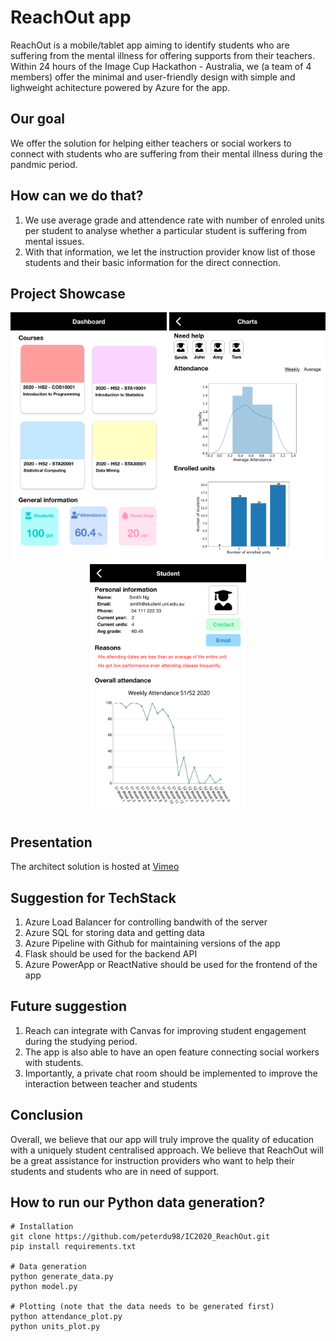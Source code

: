 # ReachOut app

ReachOut is a mobile/tablet app aiming to identify students who are suffering from the mental illness for offering supports from their teachers. Within 24 hours of the Image Cup Hackathon - Australia, we (a team of 4 members) offer the minimal and user-friendly design with simple and lighweight achitecture powered by Azure for the app.

## Our goal

We offer the solution for helping either teachers or social workers to connect with students who are suffering from their mental illness during the pandmic period.

## How can we do that?

1. We use average grade and attendence rate with number of enroled units per student to analyse whether a particular student is suffering from mental issues.
2. With that information, we let the instruction provider know list of those students and their basic information for the direct connection. 

## Project Showcase

<p float="left" align="center">
  <img src="https://github.com/peterdu98/IC2020_ReachOut/blob/main/screenshots/Dashboard.png" width="250" />
  <img src="https://github.com/peterdu98/IC2020_ReachOut/blob/main/screenshots/Students.png" width="250" />
  <img src="https://github.com/peterdu98/IC2020_ReachOut/blob/main/screenshots/Student.png" width="250" />
</p>

## Presentation

The architect solution is hosted at [Vimeo](https://vimeo.com/490302037)


## Suggestion for TechStack

1. Azure Load Balancer for controlling bandwith of the server
2. Azure SQL for storing data and getting data
3. Azure Pipeline with Github for maintaining versions of the app
4. Flask should be used for the backend API
5. Azure PowerApp or ReactNative should be used for the frontend of the app

## Future suggestion

1. Reach can integrate with Canvas for improving student engagement during the studying period.
2. The app is also able to have an open feature connecting social workers with students.
3. Importantly, a private chat room should be implemented to improve the interaction between teacher and students

## Conclusion

Overall, we believe that our app will truly improve the quality of education with a uniquely student centralised approach. We believe that ReachOut will be a great assistance for instruction providers who want to help their students and students who are in need of support.

## How to run our Python data generation?

```
# Installation
git clone https://github.com/peterdu98/IC2020_ReachOut.git
pip install requirements.txt

# Data generation
python generate_data.py
python model.py

# Plotting (note that the data needs to be generated first)
python attendance_plot.py
python units_plot.py
```
